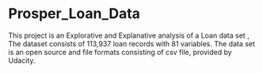 # Prosper_Loan_Data
This project is an Explorative and Explanative analysis of a Loan data set , The dataset consists of 113,937 loan records with 81 variables. The data set is an open source and file formats consisting of csv file, provided by Udacity.
